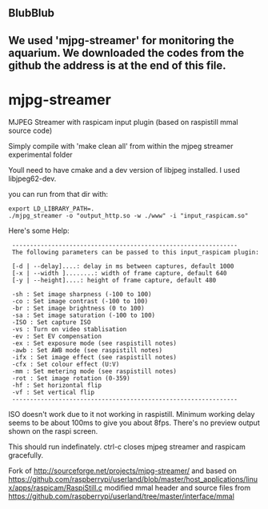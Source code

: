 BlubBlub
---------
We used 'mjpg-streamer' for monitoring the aquarium.
We downloaded the codes from the github the address is at the end of this file.
----------------------------------------------------------------------------------


mjpg-streamer
=============
MJPEG Streamer with raspicam input plugin (based on raspistill mmal source code)

Simply compile with 'make clean all' from within the mjpeg streamer experimental folder

Youll need to have cmake and a dev version of libjpeg installed. I used libjpeg62-dev.

you can run from that dir with:
```
export LD_LIBRARY_PATH=.
./mjpg_streamer -o "output_http.so -w ./www" -i "input_raspicam.so"
```

Here's some Help:
```
 ---------------------------------------------------------------
 The following parameters can be passed to this input_raspicam plugin:

 [-d | --delay]....: delay in ms between captures, default 1000
 [-x | --width ]........: width of frame capture, default 640
 [-y | --height]....: height of frame capture, default 480

 -sh : Set image sharpness (-100 to 100)
 -co : Set image contrast (-100 to 100)
 -br : Set image brightness (0 to 100)
 -sa : Set image saturation (-100 to 100)
 -ISO : Set capture ISO
 -vs : Turn on video stablisation
 -ev : Set EV compensation
 -ex : Set exposure mode (see raspistill notes)
 -awb : Set AWB mode (see raspistill notes)
 -ifx : Set image effect (see raspistill notes)
 -cfx : Set colour effect (U:V)
 -mm : Set metering mode (see raspistill notes)
 -rot : Set image rotation (0-359)
 -hf : Set horizontal flip
 -vf : Set vertical flip
 ---------------------------------------------------------------
```
ISO doesn't work due to it not working in raspistill.
Minimum working delay seems to be about 100ms to give you about 8fps.
There's no preview output shown on the raspi screen.

This should run indefinately. 
ctrl-c closes mjpeg streamer and raspicam gracefully.


Fork of http://sourceforge.net/projects/mjpg-streamer/
and based on https://github.com/raspberrypi/userland/blob/master/host_applications/linux/apps/raspicam/RaspiStill.c
modified mmal header and source files from https://github.com/raspberrypi/userland/tree/master/interface/mmal
